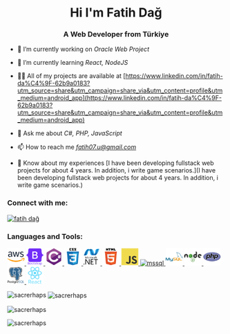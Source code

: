 <h1 align="center">Hi I'm Fatih Dağ</h1>
<h3 align="center">A Web Developer from Türkiye</h3>

- 🔭 I’m currently working on *Oracle Web Project*

- 🌱 I’m currently learning *React, NodeJS*

- 👨‍💻 All of my projects are available at [https://www.linkedin.com/in/fatih-da%C4%9F-62b9a0183?utm_source=share&utm_campaign=share_via&utm_content=profile&utm_medium=android_app](https://www.linkedin.com/in/fatih-da%C4%9F-62b9a0183?utm_source=share&utm_campaign=share_via&utm_content=profile&utm_medium=android_app)

- 💬 Ask me about *C#, PHP, JavaScript*

- 📫 How to reach me *fatih07.u@gmail.com*

- 📄 Know about my experiences [I have been developing fullstack web projects for about 4 years. In addition, i write game scenarios.](I have been developing fullstack web projects for about 4 years. In addition, i write game scenarios.)

<h3 align="left">Connect with me:</h3>
<p align="left">
<a href="https://linkedin.com/in/fati̇h dağ" target="blank"><img align="center" src="https://raw.githubusercontent.com/rahuldkjain/github-profile-readme-generator/master/src/images/icons/Social/linked-in-alt.svg" alt="fati̇h dağ" height="30" width="40" /></a>
</p>

<h3 align="left">Languages and Tools:</h3>
<p align="left"> <a href="https://aws.amazon.com" target="_blank" rel="noreferrer"> <img src="https://raw.githubusercontent.com/devicons/devicon/master/icons/amazonwebservices/amazonwebservices-original-wordmark.svg" alt="aws" width="40" height="40"/> </a> <a href="https://getbootstrap.com" target="_blank" rel="noreferrer"> <img src="https://raw.githubusercontent.com/devicons/devicon/master/icons/bootstrap/bootstrap-plain-wordmark.svg" alt="bootstrap" width="40" height="40"/> </a> <a href="https://www.w3schools.com/cs/" target="_blank" rel="noreferrer"> <img src="https://raw.githubusercontent.com/devicons/devicon/master/icons/csharp/csharp-original.svg" alt="csharp" width="40" height="40"/> </a> <a href="https://www.w3schools.com/css/" target="_blank" rel="noreferrer"> <img src="https://raw.githubusercontent.com/devicons/devicon/master/icons/css3/css3-original-wordmark.svg" alt="css3" width="40" height="40"/> </a> <a href="https://dotnet.microsoft.com/" target="_blank" rel="noreferrer"> <img src="https://raw.githubusercontent.com/devicons/devicon/master/icons/dot-net/dot-net-original-wordmark.svg" alt="dotnet" width="40" height="40"/> </a> <a href="https://www.w3.org/html/" target="_blank" rel="noreferrer"> <img src="https://raw.githubusercontent.com/devicons/devicon/master/icons/html5/html5-original-wordmark.svg" alt="html5" width="40" height="40"/> </a> <a href="https://developer.mozilla.org/en-US/docs/Web/JavaScript" target="_blank" rel="noreferrer"> <img src="https://raw.githubusercontent.com/devicons/devicon/master/icons/javascript/javascript-original.svg" alt="javascript" width="40" height="40"/> </a> <a href="https://www.microsoft.com/en-us/sql-server" target="_blank" rel="noreferrer"> <img src="https://www.svgrepo.com/show/303229/microsoft-sql-server-logo.svg" alt="mssql" width="40" height="40"/> </a> <a href="https://www.mysql.com/" target="_blank" rel="noreferrer"> <img src="https://raw.githubusercontent.com/devicons/devicon/master/icons/mysql/mysql-original-wordmark.svg" alt="mysql" width="40" height="40"/> </a> <a href="https://nodejs.org" target="_blank" rel="noreferrer"> <img src="https://raw.githubusercontent.com/devicons/devicon/master/icons/nodejs/nodejs-original-wordmark.svg" alt="nodejs" width="40" height="40"/> </a> <a href="https://www.php.net" target="_blank" rel="noreferrer"> <img src="https://raw.githubusercontent.com/devicons/devicon/master/icons/php/php-original.svg" alt="php" width="40" height="40"/> </a> <a href="https://www.postgresql.org" target="_blank" rel="noreferrer"> <img src="https://raw.githubusercontent.com/devicons/devicon/master/icons/postgresql/postgresql-original-wordmark.svg" alt="postgresql" width="40" height="40"/> </a> <a href="https://reactjs.org/" target="_blank" rel="noreferrer"> <img src="https://raw.githubusercontent.com/devicons/devicon/master/icons/react/react-original-wordmark.svg" alt="react" width="40" height="40"/> </a> </p>

<p><img align="left" src="https://github-readme-stats.vercel.app/api/top-langs?username=sacrerhaps&show_icons=true&locale=en&layout=compact" alt="sacrerhaps" /></p>

<p>&nbsp;<img align="center" src="https://github-readme-stats.vercel.app/api?username=sacrerhaps&show_icons=true&locale=en" alt="sacrerhaps" /></p>

<p><img align="center" src="https://github-readme-streak-stats.herokuapp.com/?user=sacrerhaps&" alt="sacrerhaps" /></p>
<p align="left"> <img src="https://komarev.com/ghpvc/?username=sacrerhaps&label=Profile%20views&color=0e75b6&style=flat" alt="sacrerhaps" /> </p>
